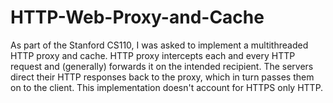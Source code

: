 # HTTP-Web-Proxy-and-Cache
As part of the Stanford CS110, I was asked to implement a multithreaded HTTP proxy and cache. HTTP proxy intercepts each 
and every HTTP request and (generally) forwards it on the intended recipient. The servers direct their HTTP responses back to 
the proxy, which in turn passes them on to the client. This implementation doesn't account for HTTPS only HTTP.